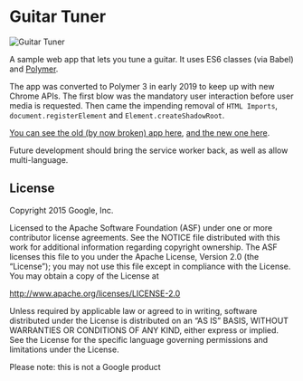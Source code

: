 # Guitar Tuner

![Guitar Tuner](https://accordeur.accordersaguitare.com/src/images/grabs.png)

A sample web app that lets you tune a guitar. It uses ES6 classes (via Babel) and [Polymer](https://www.polymer-project.org/).

The app was converted to Polymer 3 in early 2019 to keep up with new Chrome APIs. The first blow was the mandatory user interaction before user media is requested. Then came the impending removal of `HTML Imports`, `document.registerElement` and `Element.createShadowRoot`.

[You can see the old (by now broken) app here](https://guitar-tuner.appspot.com/), [and the new one here](https://accordeur.accordersaguitare.com/).

Future development should bring the service worker back, as well as allow multi-language.

## License

Copyright 2015 Google, Inc.

Licensed to the Apache Software Foundation (ASF) under one or more contributor license agreements. See the NOTICE file distributed with this work for additional information regarding copyright ownership. The ASF licenses this file to you under the Apache License, Version 2.0 (the “License”); you may not use this file except in compliance with the License. You may obtain a copy of the License at

http://www.apache.org/licenses/LICENSE-2.0

Unless required by applicable law or agreed to in writing, software distributed under the License is distributed on an “AS IS” BASIS, WITHOUT WARRANTIES OR CONDITIONS OF ANY KIND, either express or implied. See the License for the specific language governing permissions and limitations under the License.

Please note: this is not a Google product
